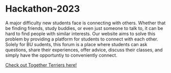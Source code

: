 # Hackathon-2023
A major difficulty new students face is connecting with others. Whether that be finding friends, study buddies, or even just someone to talk to, it can be hard to find people with similar interests. Our website aims to solve this problem by providing a platform for students to connect with each other. Solely for BU sudents, this forum is a place where students can ask questions, share their experiences, offer advice, discuss their classes, and simply have the opportuntiy to conveniently connect.

<a href="avdeepkaur.github.io/Hackathon-2023/">Check out Together Terriers here!</a>
